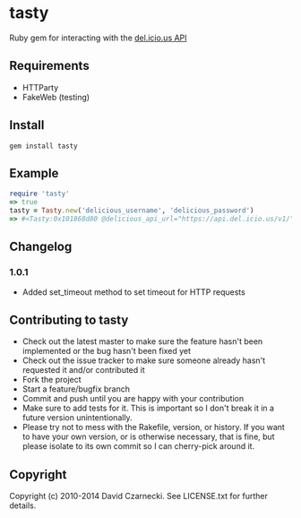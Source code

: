 # tasty

Ruby gem for interacting with the [del.icio.us API](http://www.delicious.com/help/api/)

## Requirements

* HTTParty
* FakeWeb (testing)

## Install

`gem install tasty`

## Example

```ruby
require 'tasty'
=> true
tasty = Tasty.new('delicious_username', 'delicious_password')
=> #<Tasty:0x101868d80 @delicious_api_url="https://api.del.icio.us/v1/", @password="delicious_password", @username="delicious_username">
```

## Changelog

### 1.0.1

* Added set_timeout method to set timeout for HTTP requests

## Contributing to tasty

* Check out the latest master to make sure the feature hasn't been implemented or the bug hasn't been fixed yet
* Check out the issue tracker to make sure someone already hasn't requested it and/or contributed it
* Fork the project
* Start a feature/bugfix branch
* Commit and push until you are happy with your contribution
* Make sure to add tests for it. This is important so I don't break it in a future version unintentionally.
* Please try not to mess with the Rakefile, version, or history. If you want to have your own version, or is otherwise necessary, that is fine, but please isolate to its own commit so I can cherry-pick around it.

## Copyright

Copyright (c) 2010-2014 David Czarnecki. See LICENSE.txt for further details.